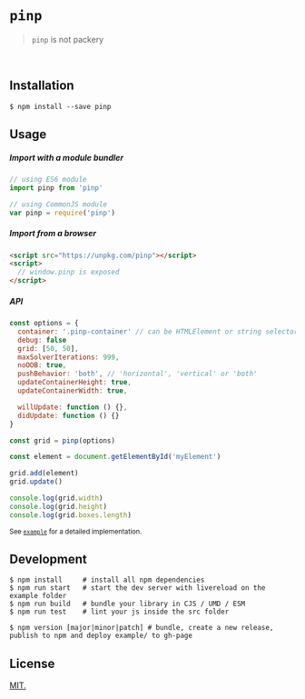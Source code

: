 # `pinp`
> `pinp` is not packery


<br>

## Installation

```console
$ npm install --save pinp
```

## Usage

##### Import with a module bundler
```js
// using ES6 module
import pinp from 'pinp'

// using CommonJS module
var pinp = require('pinp')
```

##### Import from a browser

```html
<script src="https://unpkg.com/pinp"></script>
<script>
  // window.pinp is exposed
</script>
```

##### API

```js
const options = {
  container: '.pinp-container' // can be HTMLElement or string selector
  debug: false
  grid: [50, 50],
  maxSolverIterations: 999, 
  noOOB: true,
  pushBehavior: 'both', // 'horizontal', 'vertical' or 'both'
  updateContainerHeight: true,
  updateContainerWidth: true,

  willUpdate: function () {}, 
  didUpdate: function () {}
}

const grid = pinp(options)

const element = document.getElementById('myElement')

grid.add(element)
grid.update()

console.log(grid.width)
console.log(grid.height)
console.log(grid.boxes.length)
```
<sup>See [`example`](example/) for a detailed implementation.</sup>

## Development
```console
$ npm install     # install all npm dependencies
$ npm run start   # start the dev server with livereload on the example folder
$ npm run build   # bundle your library in CJS / UMD / ESM
$ npm run test    # lint your js inside the src folder

$ npm version [major|minor|patch] # bundle, create a new release, publish to npm and deploy example/ to gh-page
``` 

## License
[MIT.](https://tldrlegal.com/license/mit-license)
